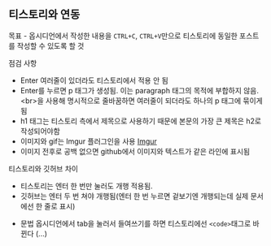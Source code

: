 ## 티스토리와 연동

목표 - 옵시디언에서 작성한 내용을 `CTRL+C`, `CTRL+V`만으로 티스토리에 동일한 포스트를 작성할 수 있도록 할 것

점검 사항
- Enter 여러줄이 있더라도 티스토리에서 적용 안 됨
- Enter를 누르면 p 태그가 생성됨. 이는 paragraph 태그의 목적에 부합하지 않음. \<br>을 사용해 명시적으로 줄바꿈하면 여러줄이 되더라도 하나의 p 태그에 묶이게 됨
- h1 태그는 티스토리 측에서 제목으로 사용하기 때문에 본문의 가장 큰 제목은 h2로 작성되어야함
- 이미지와 gif는 Imgur 플러그인을 사용 [Imgur](Obsidian/Imgur.md)
- 이미지 전후로 공백 없으면 github에서 이미지와 텍스트가 같은 라인에 표시됨

티스토리와 깃허브 차이
- 티스토리는 엔터 한 번만 눌러도 개행 적용됨.
- 깃허브는 엔터 두 번 쳐야 개행됨(엔터 한 번 누르면 겉보기엔 개행되는데 실제 문서에선 한 줄로 표시)

* 문법
옵시디언에서 tab을 눌러서 들여쓰기를 하면 티스토리에선 `<code>`태그로 바뀐다 (...)